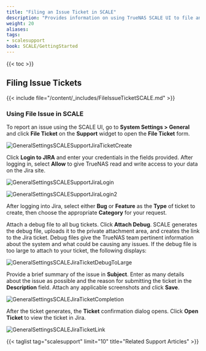 ```yaml
---
title: "Filing an Issue Ticket in SCALE"
description: "Provides information on using TrueNAS SCALE UI to file an issue ticket in Jira."
weight: 20
aliases:
tags:
- scalesupport
book: SCALE/GettingStarted
---
```



{{< toc >}}


## Filing Issue Tickets

{{< include file="/content/_includes/FileIssueTicketSCALE.md" >}}

### Using File Issue in SCALE

To report an issue using the SCALE UI, go to **System Settings > General** and click **File Ticket** on the **Support** widget to open the **File Ticket** form.

![GeneralSettingsSCALESupportJiraTicketCreate](/images/SCALE/SystemSettings/GeneralSettingsSCALEJiraTicketCreate.png "SCALE General Settings Jira Ticket Creation")

Click **Login to JIRA** and enter your credentials in the fields provided.
After logging in, select **Allow** to give TrueNAS read and write access to your data on the Jira site.

![GeneralSettingsSCALESupportJiraLogin](/images/SCALE/Login/GeneralSettingsSCALESupportJiraLogin.png "SCALE General Settings Jira Login")

![GeneralSettingsSCALESupportJiraLogin2](/images/SCALE/Login/GeneralSettingsSCALESupportJiraLogin2.png "SCALE General Settings Jira Login Token")

After logging into Jira, select either **Bug** or **Feature** as the **Type** of ticket to create, then choose the appropriate **Category** for your request.

Attach a debug file to all bug tickets.
Click **Attach Debug**. SCALE generates the debug file, uploads it to the private attachment area, and creates the link to the Jira ticket. Debug files give the TrueNAS team pertinent information about the system and what could be causing any issues.
If the debug file is too large to attach to your ticket, the following displays:

![GeneralSettingsSCALEJiraTicketDebugToLarge](/images/SCALE/SystemSettings/GeneralSettingsSCALEJiraTicketDebugToLarge.png "SCALE General Settings Debug To Large To Attach")  

Provide a brief summary of the issue in **Subject**.
Enter as many details about the issue as possible and the reason for submitting the ticket in the **Description** field.
Attach any applicable screenshots and click **Save**.

![GeneralSettingsSCALEJiraTicketCompletion](/images/SCALE/SystemSettings/GeneralSettingsSCALEJiraTicketCompletion.png "SCALE General Settings Jira Ticket Completion")

After the ticket generates, the **Ticket** confirmation dialog opens. Click **Open Ticket** to view the ticket in Jira.

![GeneralSettingsSCALEJiraTicketLink](/images/SCALE/SystemSettings/GeneralSettingsSCALEJiraTicketLink.png "SCALE General Settings Jira Ticket Link")

{{< taglist tag="scalesupport" limit="10" title="Related Support Articles" >}}
